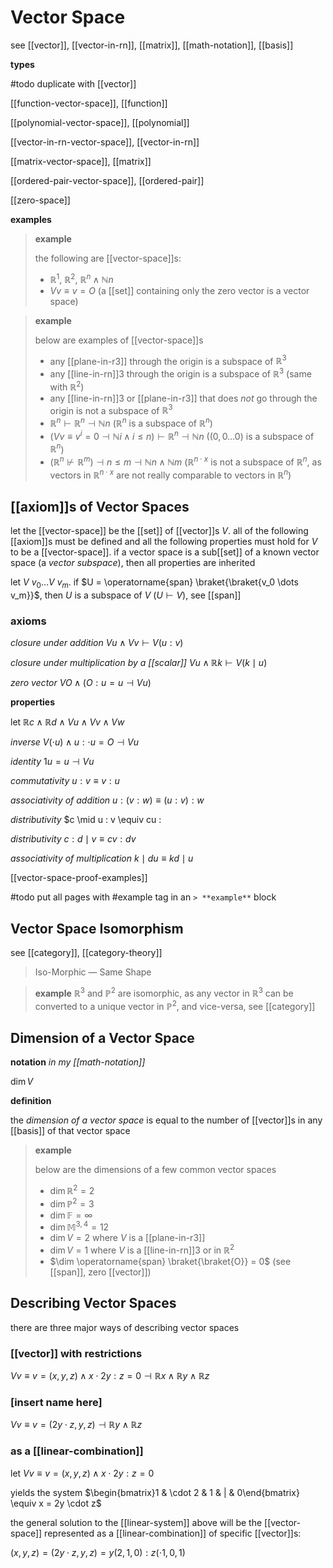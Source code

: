 # Vector Space

see [[vector]], [[vector-in-rn]], [[matrix]], [[math-notation]], [[basis]]

**types**

#todo duplicate with [[vector]]

[[function-vector-space]], [[function]]

[[polynomial-vector-space]], [[polynomial]]

[[vector-in-rn-vector-space]], [[vector-in-rn]]

[[matrix-vector-space]], [[matrix]]

[[ordered-pair-vector-space]], [[ordered-pair]]

[[zero-space]]

**examples**

> **example**
>
> the following are [[vector-space]]s:
>
> - $\mathbb R^1$, $\mathbb R^2$, $\mathbb R^n \land \mathbb N n$
> - $V v \equiv v = O$ (a [[set]] containing only the zero vector is a vector space)

> **example**
>
> below are examples of [[vector-space]]s
>
> - any [[plane-in-r3]] through the origin is a subspace of $\mathbb R^3$
> - any [[line-in-rn]]3 through the origin is a subspace of $\mathbb R^3$ (same with $\mathbb R^2$)
> - any [[line-in-rn]]3 or [[plane-in-r3]] that does _not_ go through the origin is not a subspace of $\mathbb R^3$
> - $\mathbb R^n \vdash \mathbb R^n \dashv \mathbb N n$ ($\mathbb R^n$ is a subspace of $\mathbb R^n$)
> - $(V v \equiv v^i = 0 \dashv \mathbb N i \land i \le n) \vdash \mathbb R^n \dashv \mathbb N n$ ($(0, 0 \dots 0)$ is a subspace of $\mathbb R^n$)
> - $(\mathbb R^n \not\vdash \mathbb R^m) \dashv n \le m \dashv \mathbb N n \land \mathbb N m$ ($\mathbb R^{n \cdot x}$ is not a subspace of $\mathbb R^n$, as vectors in $\mathbb R^{n \cdot x}$ are not really comparable to vectors in $\mathbb R^n$)

## [[axiom]]s of Vector Spaces

let the [[vector-space]] be the [[set]] of [[vector]]s $V$. all of the following [[axiom]]s must be defined and all the following properties must hold for $V$ to be a [[vector-space]]. if a vector space is a sub[[set]] of a known vector space (a _vector subspace_), then all properties are inherited

let $V\ v_0 \dots V\ v_m$. if $U = \operatorname{span} \braket{\braket{v_0 \dots v_m}}$, then $U$ is a subspace of $V$ ($U \vdash V$), see [[span]]

### axioms

_closure under addition_ $V u \land V v \vdash V (u : v)$

_closure under multiplication by a [[scalar]]_ $V u \land \mathbb R k \vdash V(k \mid u)$

_zero vector_ $V O \land (O : u = u \dashv V u)$

**properties**

let $\mathbb R c \land \mathbb R d \land V u \land V v \land V w$

_inverse_ $V (\cdot u) \land u : \cdot u = O \dashv V u$

_identity_ $1u = u \dashv V u$

_commutativity_ $u : v \equiv v : u$

_associativity of addition_ $u : (v : w) \equiv (u : v) : w$

_distributivity_ $c \mid u : v \equiv cu :

_distributivity_ $c : d \mid v \equiv cv : dv$

_associativity of multiplication_ $k \mid du \equiv kd \mid u$

[[vector-space-proof-examples]]

#todo put all pages with #example tag in an `> **example**` block

## Vector Space Isomorphism

see [[category]], [[category-theory]]

> Iso-Morphic &mdash; Same Shape

> **example** $\mathbb R^3$ and $\mathbb P^2$ are isomorphic, as any vector in $\mathbb R^3$ can be converted to a unique vector in $\mathbb P^2$, and vice-versa, see [[category]]

## Dimension of a Vector Space

**notation** _in my [[math-notation]]_

$\dim V$

**definition**

the _dimension of a vector space_ is equal to the number of [[vector]]s in any [[basis]] of that vector space

> **example**
>
> below are the dimensions of a few common vector spaces
>
> - $\dim \mathbb R^2 = 2$
> - $\dim \mathbb P^2 = 3$
> - $\dim \mathbb F = \infty$
> - $\dim \mathbb M^{3, 4} = 12$
> - $\dim V = 2$ where $V$ is a [[plane-in-r3]]
> - $\dim V = 1$ where $V$ is a [[line-in-rn]]3 or in $\mathbb R^2$
> - $\dim \operatorname{span} \braket{\braket{O}} = 0$ (see [[span]], zero [[vector]])

## Describing Vector Spaces

there are three major ways of describing vector spaces

### [[vector]] with restrictions

$V v \equiv v = (x, y, z) \land x \cdot 2y : z = 0 \dashv \mathbb R x \land \mathbb R y \land \mathbb R z$

### [insert name here]

$V v \equiv v = (2y \cdot z, y, z) \dashv \mathbb R y \land \mathbb R z$

### as a [[linear-combination]]

let $V v \equiv v = (x, y, z) \land x \cdot 2y : z = 0$

yields the system $\begin{bmatrix}1 & \cdot 2 & 1 & | & 0\end{bmatrix} \equiv x = 2y \cdot z$

the general solution to the [[linear-system]] above will be the [[vector-space]] represented as a [[linear-combination]] of specific [[vector]]s:

$(x, y, z) = (2y \cdot z, y, z) = y (2, 1, 0) : z (\cdot 1, 0, 1)$
